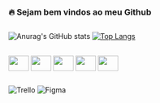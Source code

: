 ###  🔥 Sejam bem vindos ao meu Github 
##


##

![Anurag's GitHub stats](https://github-readme-stats.vercel.app/api?username=wesdsantos&show_icons=true&theme=tokyonight)
[![Top Langs](https://github-readme-stats.vercel.app/api/top-langs/?username=wesdsantos&layout=true&theme=tokyonight)](https://github.com/wesdesantos/github-readme-stats)

##
##
<div>
<img align="center" alt"Wesdsantos-React" height="30" width="40" src="https://cdn.jsdelivr.net/gh/devicons/devicon/icons/react/react-original.svg" />
<img align="center" alt"Wesdsantos-TS" height="30" width="40" src="https://cdn.jsdelivr.net/gh/devicons/devicon/icons/typescript/typescript-original.svg" />
<img align="center" alt"Wesdsantos-Js" height="30" width="40" src="https://cdn.jsdelivr.net/gh/devicons/devicon/icons/javascript/javascript-original.svg" />
<img align="center" alt"Wesdsantos-CSS" height="30" width="40" src="https://cdn.jsdelivr.net/gh/devicons/devicon/icons/css3/css3-original.svg" />
<img align="center" alt"Wesdsantos-HTML" height="30" width="40" src="https://cdn.jsdelivr.net/gh/devicons/devicon/icons/html5/html5-original.svg" />
</div>

##
![Trello](https://img.shields.io/badge/Trello-0052CC?style=for-the-badge&logo=trello&logoColor=white)
![Figma](https://img.shields.io/badge/Figma-F24E1E?style=for-the-badge&logo=figma&logoColor=white)
